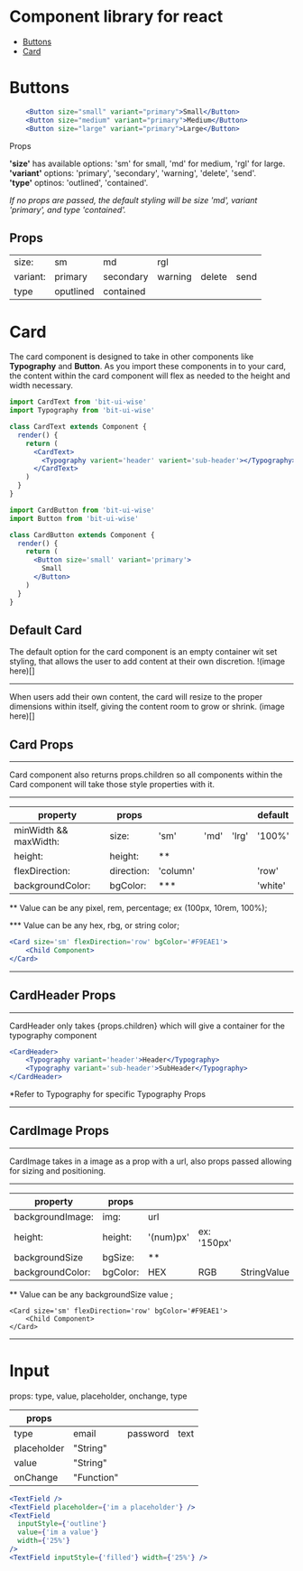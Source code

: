 # Component library for react

- [Buttons](#Buttons)
- [Card](#Card)

# Buttons

```jsx
    <Button size="small" variant="primary">Small</Button>
    <Button size="medium" variant="primary">Medium</Button>
    <Button size="large" variant="primary">Large</Button>
```

Props

**'size'** has available options: 'sm' for small, 'md' for medium, 'rgl' for large.\
**'variant'** options: 'primary', 'secondary', 'warning', 'delete', 'send'.\
**'type'** optinos: 'outlined', 'contained'.

_If no props are passed, the default styling will be size 'md', variant 'primary', and type 'contained'._

## Props

|          |           |           |         |        |      |
| -------- | --------- | --------- | ------- | ------ | ---- |
| size:    | sm        | md        | rgl     |        |      |
| variant: | primary   | secondary | warning | delete | send |
| type     | oputlined | contained |         |        |      |

# Card

The card component is designed to take in other components like **Typography** and **Button**. As you import these components in to your card, the content within the card component will flex as needed to the height and width necessary.

```jsx
import CardText from 'bit-ui-wise'
import Typography from 'bit-ui-wise'

class CardText extends Component {
  render() {
    return (
      <CardText>
        <Typography varient='header' varient='sub-header'></Typography>
      </CardText>
    )
  }
}
```

```jsx
import CardButton from 'bit-ui-wise'
import Button from 'bit-ui-wise'

class CardButton extends Component {
  render() {
    return (
      <Button size='small' variant='primary'>
        Small
      </Button>
    )
  }
}
```
## Default Card
The default option for the card component is an empty container wit set styling, that allows the user to add content at their own discretion. 
!(image here)[]
<hr />
When users add their own content, the card will resize to the proper dimensions within itself, giving the content room to grow or shrink.
(image here)[]


## Card Props
<hr />

Card component also returns props.children so all components within the Card component will take those style properties with it.

<hr />

| property              | props      |           |          |         | default |
| --------------------- | ---------- | --------- | -------- | ------- |  -----  |
| minWidth && maxWidth: | size:      |   'sm'    |   'md'   |  'lrg'  |  '100%' |
| height:               | height:    |    **     |          |         |         |
| flexDirection:        | direction: |  'column' |          |         |  'row'  |
| backgroundColor:      | bgColor:   |   ***     |          |         | 'white' |

** Value can be any pixel, rem, percentage; ex (100px, 10rem, 100%);

*** Value can be any hex, rbg, or string color;


```jsx
<Card size='sm' flexDirection='row' bgColor='#F9EAE1'>
    <Child Component>
</Card>
```

<hr />

## CardHeader Props

<hr />

CardHeader only takes {props.children} which will give a container for the typography component

```jsx
<CardHeader>
    <Typography variant='header'>Header</Typography>
    <Typography variant='sub-header'>SubHeader</Typography>
</CardHeader>
```
*Refer to Typography for specific Typography Props

<hr />

## CardImage Props
<hr />

CardImage takes in a image as a prop with a url, also props passed allowing for sizing and positioning.

<hr />

| property              | props      |           |          |         |  default  |
| --------------------- | ---------- | --------- | -------- | ------- |  -------  |
| backgroundImage:      | img:       |    url    |          |         |    null   |
| height:               | height:    | '(num)px' | ex: '150px' |         |    300px  |
| backgroundSize        | bgSize:    |   **      |          |         | 'contain' |
| backgroundColor:      | bgColor:   |   HEX     |   RGB    |   StringValue      |  'white'  |


** Value can be any backgroundSize value ;


```
<Card size='sm' flexDirection='row' bgColor='#F9EAE1'>
    <Child Component>
</Card>
```

<hr />

# Input

props: type, value, placeholder, onchange, type

| props       |            |          |      |
| ----------- | ---------- | -------- | ---- |
| type        | email      | password | text |
| placeholder | "String"   |          |      |
| value       | "String"   |          |      |
| onChange    | "Function" |          |      |

```jsx
<TextField />
<TextField placeholder={'im a placeholder'} />
<TextField
  inputStyle={'outline'}
  value={'im a value'}
  width={'25%'}
/>
<TextField inputStyle={'filled'} width={'25%'} />
```
